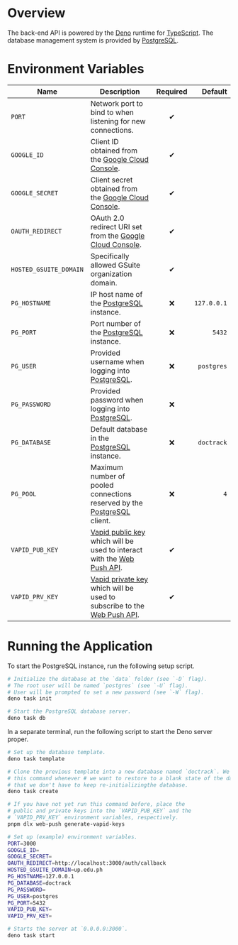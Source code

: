# Overview

The back-end API is powered by the [Deno] runtime for [TypeScript]. The database management system is provided by [PostgreSQL].

[Deno]: https://deno.land/
[TypeScript]: https://www.typescriptlang.org/
[PostgreSQL]: https://www.postgresql.org/

# Environment Variables

**Name** | **Description** | **Required** | **Default**
-------- | --------------- | :----------: | ----------:
`PORT` | Network port to bind to when listening for new connections. | &#x2714; |
`GOOGLE_ID` | Client ID obtained from the [Google Cloud Console]. | &#x2714; |
`GOOGLE_SECRET` | Client secret obtained from the [Google Cloud Console]. | &#x2714; |
`OAUTH_REDIRECT` | OAuth 2.0 redirect URI set from the [Google Cloud Console]. | &#x2714; |
`HOSTED_GSUITE_DOMAIN` | Specifically allowed GSuite organization domain. | &#x2714;
`PG_HOSTNAME` | IP host name of the [PostgreSQL] instance. | &#x274c; | `127.0.0.1`
`PG_PORT` | Port number of the [PostgreSQL] instance. | &#x274c; | `5432`
`PG_USER` | Provided username when logging into [PostgreSQL]. | &#x274c; | `postgres`
`PG_PASSWORD` | Provided password when logging into [PostgreSQL]. | &#x274c; |
`PG_DATABASE` | Default database in the [PostgreSQL] instance. | &#x274c; | `doctrack`
`PG_POOL` | Maximum number of pooled connections reserved by the [PostgreSQL] client. | &#x274c; | `4`
`VAPID_PUB_KEY` | [Vapid public key][vapid] which will be used to interact with the [Web Push API]. | &#x2714; |
`VAPID_PRV_KEY` | [Vapid private key][vapid] which will be used to subscribe to the [Web Push API]. | &#x2714; |

[vapid]: https://blog.mozilla.org/services/2016/08/23/sending-vapid-identified-webpush-notifications-via-mozillas-push-service/
[Web Push API]: https://developer.mozilla.org/en-US/docs/Web/API/Push_API
[Google Cloud Console]: https://console.cloud.google.com/

# Running the Application

To start the PostgreSQL instance, run the following setup script.

```bash
# Initialize the database at the `data` folder (see `-D` flag).
# The root user will be named `postgres` (see `-U` flag).
# User will be prompted to set a new password (see `-W` flag).
deno task init

# Start the PostgreSQL database server.
deno task db
```

In a separate terminal, run the following script to start the Deno server proper.

```bash
# Set up the database template.
deno task template

# Clone the previous template into a new database named `doctrack`. We may re-run
# this command whenever # we want to restore to a blank state of the database so
# that we don't have to keep re-initializingthe database.
deno task create

# If you have not yet run this command before, place the
# public and private keys into the `VAPID_PUB_KEY` and the
# `VAPID_PRV_KEY` environment variables, respectively.
pnpm dlx web-push generate-vapid-keys

# Set up (example) environment variables.
PORT=3000
GOOGLE_ID=
GOOGLE_SECRET=
OAUTH_REDIRECT=http://localhost:3000/auth/callback
HOSTED_GSUITE_DOMAIN=up.edu.ph
PG_HOSTNAME=127.0.0.1
PG_DATABASE=doctrack
PG_PASSWORD=
PG_USER=postgres
PG_PORT=5432
VAPID_PUB_KEY=
VAPID_PRV_KEY=

# Starts the server at `0.0.0.0:3000`.
deno task start
```
